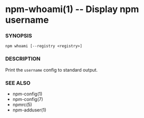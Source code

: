npm-whoami(1) -- Display npm username
=====================================

###  SYNOPSIS

    npm whoami [--registry <registry>]

###  DESCRIPTION

Print the `username` config to standard output.

###  SEE ALSO

* npm-config(1)
* npm-config(7)
* npmrc(5)
* npm-adduser(1)
